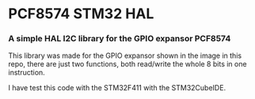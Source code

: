# PCF8574 STM32 HAL
### A simple HAL I2C library for the GPIO expansor PCF8574
This library was made for the GPIO expansor shown in the image in this repo, there are just two functions, both read/write the whole 8 bits in one instruction.

I have test this code with the STM32F411 with the STM32CubeIDE.
